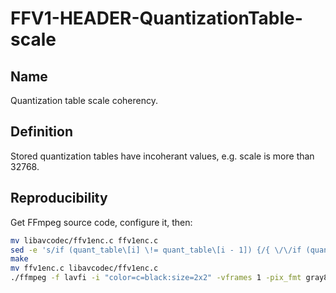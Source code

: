 # FFV1-HEADER-QuantizationTable-scale

## Name

Quantization table scale coherency.

## Definition

Stored quantization tables have incoherant values, e.g. scale is more than 32768.

## Reproducibility

Get FFmpeg source code, configure it, then:

```sh
mv libavcodec/ffv1enc.c ffv1enc.c
sed -e 's/if (quant_table\[i] \!= quant_table\[i - 1]) {/{ \/\/if (quant_table\[i] \!= quant_table\[i - 1]) {/g' ffv1enc.c > libavcodec/ffv1enc.c
make
mv ffv1enc.c libavcodec/ffv1enc.c
./ffmpeg -f lavfi -i "color=c=black:size=2x2" -vframes 1 -pix_fmt gray8 -write_crc32 0 -c:v ffv1 -level 3 -slices 1 FFV1-HEADER-QuantizationTable-scale_MS_v3.mkv
```